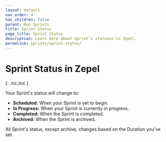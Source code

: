 ```yaml
---
layout: default
nav_order: 4
has_children: false
parent: Run Sprints
title: Sprint Status
page_title: Sprint Status
description: Learn more about Sprint's statuses in Zepel.
permalink: sprints/sprint-status/
---
```

# Sprint Status in Zepel
{: .no_toc }

Your Sprint's status will change to:
- __Scheduled:__ When your Sprint is yet to begin.
- __In Progress:__ When your Sprint is currently in progress.
- __Completed:__ When the Sprint is completed.
- __Archived:__ When the Sprint is archived.

All Sprint's status, except archive, changes based on the Duration you've set. 